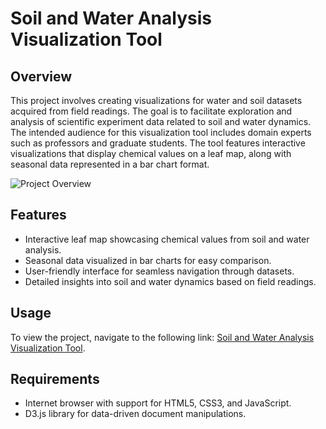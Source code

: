 # Soil and Water Analysis Visualization Tool

## Overview
This project involves creating visualizations for water and soil datasets acquired from field readings. The goal is to facilitate exploration and analysis of scientific experiment data related to soil and water dynamics. The intended audience for this visualization tool includes domain experts such as professors and graduate students. The tool features interactive visualizations that display chemical values on a leaf map, along with seasonal data represented in a bar chart format.

![Project Overview](home.jpg)

## Features
- Interactive leaf map showcasing chemical values from soil and water analysis.
- Seasonal data visualized in bar charts for easy comparison.
- User-friendly interface for seamless navigation through datasets.
- Detailed insights into soil and water dynamics based on field readings.

## Usage
To view the project, navigate to the following link: [Soil and Water Analysis Visualization Tool](https://kianakiashemshaki.github.io/Water%20and%20Soil%20analysis/watermap.html).

## Requirements
- Internet browser with support for HTML5, CSS3, and JavaScript.
- D3.js library for data-driven document manipulations.
